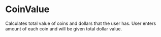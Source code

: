 # CoinValue

Calculates total value of coins and dollars
that the user has. User enters amount of each coin and 
will be given total dollar value. 